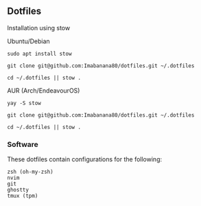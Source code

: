 ## Dotfiles
Installation using stow

Ubuntu/Debian
```
sudo apt install stow
```
```
git clone git@github.com:Imabanana80/dotfiles.git ~/.dotfiles
```
```
cd ~/.dotfiles || stow .
```

AUR (Arch/EndeavourOS)
```
yay -S stow
```
```
git clone git@github.com:Imabanana80/dotfiles.git ~/.dotfiles
```
```
cd ~/.dotfiles || stow .
```


### Software
These dotfiles contain configurations for the following:
```
zsh (oh-my-zsh)
nvim 
git
ghostty
tmux (tpm)
```
